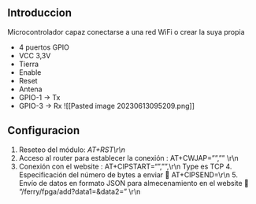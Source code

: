 
## Introduccion
Microcontrolador capaz conectarse a una red WiFi o crear la suya propia 
- 4 puertos GPIO 
- VCC 3,3V 
- Tierra
- Enable
- Reset
- Antena
- GPIO-1 -> Tx 
- GPIO-3 -> Rx
![[Pasted image 20230613095209.png]]
## Configuracion
1. Reseteo del módulo: *AT+RST\r\n* 
2. Acceso al router para establecer la conexión : AT+CWJAP=””,”” \r\n 
3. Conexión con el website : AT+CIPSTART=“”,””,\r\n  Type es TCP 4. Especificación del número de bytes a enviar  AT+CIPSEND=\r\n 5. Envío de datos en formato JSON para almecenamiento en el website  “/ferry/fpga/add?data1=&data2=” \r\n